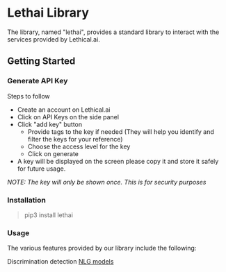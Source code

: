 # Lethai Library
The library, named "lethai", provides a standard library to interact with the services provided by Lethical.ai.


## Getting Started

### Generate API Key
Steps to follow

  - Create an account on Lethical.ai
  - Click on API Keys on the side panel
  - Click "add key" button
    - Provide tags to the key if needed (They will help you identify and filter the keys for your reference)
    - Choose the access level for the key
    - Click on generate
  - A key will be displayed on the screen please copy it and store it safely for future usage.

*NOTE: The key will only be shown once. This is for security purposes*

### Installation
> pip3 install lethai

### Usage
The various features provided by our library include the following:

Discrimination detection
[NLG models](https://lethical.ai/docs/tutorial-discrimination.html)
